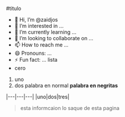 #titulo 
- 👋 Hi, I’m @zaidjos
- 👀 I’m interested in ...
- 🌱 I’m currently learning ...
- 💞️ I’m looking to collaborate on ...
- 📫 How to reach me ...
- 😄 Pronouns: ...
- ⚡ Fun fact: ...
lista
- cero
1. uno
2. dos
palabra en normal **palabra en negritas**

|---|---|---|
|uno|dos|tres|


>esta informcaion lo saque de esta pagina

<!---
zaidjos/zaidjos is a ✨ special ✨ repository because its `README.md` (this file) appears on your GitHub profile.
You can click the Preview link to take a look at your changes.
--->
